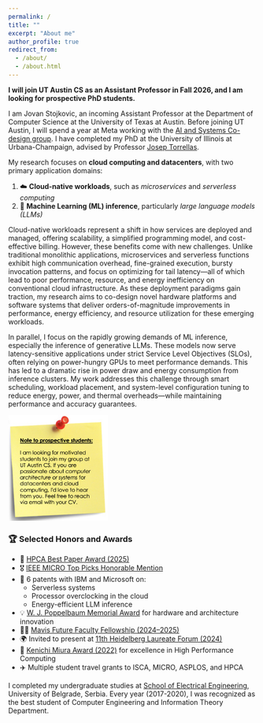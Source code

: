 ```yaml
---
permalink: /
title: ""
excerpt: "About me"
author_profile: true
redirect_from: 
  - /about/
  - /about.html
---
```


**I will join UT Austin CS as an Assistant Professor in Fall 2026, and I am looking for prospective PhD students.** 

I am Jovan Stojkovic, an incoming Assistant Professor at the Department of Computer Science at the University of Texas at Austin. Before joining UT Austin, I will spend a year at Meta working with the [AI and Systems Co-design group](https://aisystemcodesign.github.io/).
I have completed my PhD at the University of Illinois at Urbana-Champaign, advised by Professor [Josep Torrellas](http://iacoma.cs.uiuc.edu/josep/torrellas.html).

<!-- 
My research focus is on the cloud platforms and emerging deployment paradigms, such as microservices and serverless computing. These workloads promise great scalability, simple programming model, and cost-effective billing model. However, their characteristics significantly differ from traditional cloud applications, leading to inefficiencies in current cloud environments. As these paradigms become more important, my goal is to design novel hardware platforms and software stacks that enable their execution with orders of magnitude better performance, energy, and resource efficiency. 

My research focuses on **cloud computing and datacenters**, with two primary domains: (1) *cloud-native* workloads such as microservices and serverless computing, and (2) *machine learning (ML) inference*, particularly large language models (LLMs).
--->


My research focuses on **cloud computing and datacenters**, with two primary application domains:

1. ☁️ **Cloud-native workloads**, such as *microservices* and *serverless computing*
2. 🤖 **Machine Learning (ML) inference**, particularly *large language models (LLMs)*

Cloud-native workloads represent a shift in how services are deployed and managed, offering scalability, a simplified programming model, and cost-effective billing. However, these benefits come with new challenges. Unlike traditional monolithic applications, microservices and serverless functions exhibit high communication overhead, fine-grained execution, bursty invocation patterns, and focus on optimizing for tail latency—all of which lead to poor performance, resource, and energy inefficiency on conventional cloud infrastructure. As these deployment paradigms gain traction, my research aims to co-design novel hardware platforms and software systems that deliver orders-of-magnitude improvements in performance, energy efficiency, and resource utilization for these emerging workloads.

In parallel, I focus on the rapidly growing demands of ML inference, especially the inference of generative LLMs. These models now serve latency-sensitive applications under strict Service Level Objectives (SLOs), often relying on power-hungry GPUs to meet performance demands. This has led to a dramatic rise in power draw and energy consumption from inference clusters. My work addresses this challenge through smart scheduling, workload placement, and system-level configuration tuning to reduce energy, power, and thermal overheads—while maintaining performance and accuracy guarantees.

<img src="../files/note_utstudents.png" alt="Note to prospective students" style="width:40%;" />

<!-- 
My work was recognized with an [HPCA Best Paper Award](https://jovans2.github.io/files/DynamoLLM_HPCA2025.pdf) and an [IEEE MICRO Top Picks Honorable Mention](https://jovans2.github.io/files/uManycore_ISCA2023_Final.pdf). I filed six patents with IBM and Microsoft for my work in serverless software stack design, processor overclocking in the cloud, and energy management for LLM inference workloads in the cloud.
I was awarded the [W. J. Poppelbaum Memorial Award](https://siebelschool.illinois.edu/about/awards/graduate-fellowships-awards/w-j-poppelbaum-memorial-award) for achievements in computer hardware and architecture, based on academic performance and design creativity.
I was selected for the [Mavis Future Faculty Fellowship (2024-2025)](https://mavis.grainger.illinois.edu/) to enhance my skills in research, teaching and mentoring as a future engineering faculty.
I was invited as one of the 30 young researchers in computer science and mathematics worldwide to present my work at the
[11th Heidelberg Laureate Forum (2024)](https://www.heidelberg-laureate-forum.org/forum/11th-hlf-2024.html).
I won the [Kenichi Miura Award (2022)](https://cs.illinois.edu/about/awards/graduate-fellowships-awards/kenichi-miura-award) for excellence in High Performance Computing.
I was awarded multiple student travel grants to attend ISCA, MICRO, ASPLOS, and HPCA conferences.
--->

### 🏆 Selected Honors and Awards

- 🥇 [HPCA Best Paper Award (2025)](https://jovans2.github.io/files/DynamoLLM_HPCA2025.pdf)
- 🎖️ [IEEE MICRO Top Picks Honorable Mention](https://jovans2.github.io/files/uManycore_ISCA2023_Final.pdf)
- 🧠 6 patents with IBM and Microsoft on:
  - Serverless systems
  - Processor overclocking in the cloud
  - Energy-efficient LLM inference
- 💡 [W. J. Poppelbaum Memorial Award](https://siebelschool.illinois.edu/about/awards/graduate-fellowships-awards/w-j-poppelbaum-memorial-award) for hardware and architecture innovation
- 🧑‍🏫 [Mavis Future Faculty Fellowship (2024–2025)](https://mavis.grainger.illinois.edu/)
- 🌍 Invited to present at [11th Heidelberg Laureate Forum (2024)](https://www.heidelberg-laureate-forum.org/forum/11th-hlf-2024.html)
- 🚀 [Kenichi Miura Award (2022)](https://cs.illinois.edu/about/awards/graduate-fellowships-awards/kenichi-miura-award) for excellence in High Performance Computing
- ✈️ Multiple student travel grants to ISCA, MICRO, ASPLOS, and HPCA

I completed my undergraduate studies at [School of Electrical Engineering](https://www.etf.bg.ac.rs/en), University of Belgrade, Serbia. Every year (2017-2020), I was recognized as the best student of Computer Engineering and Information Theory Department.

